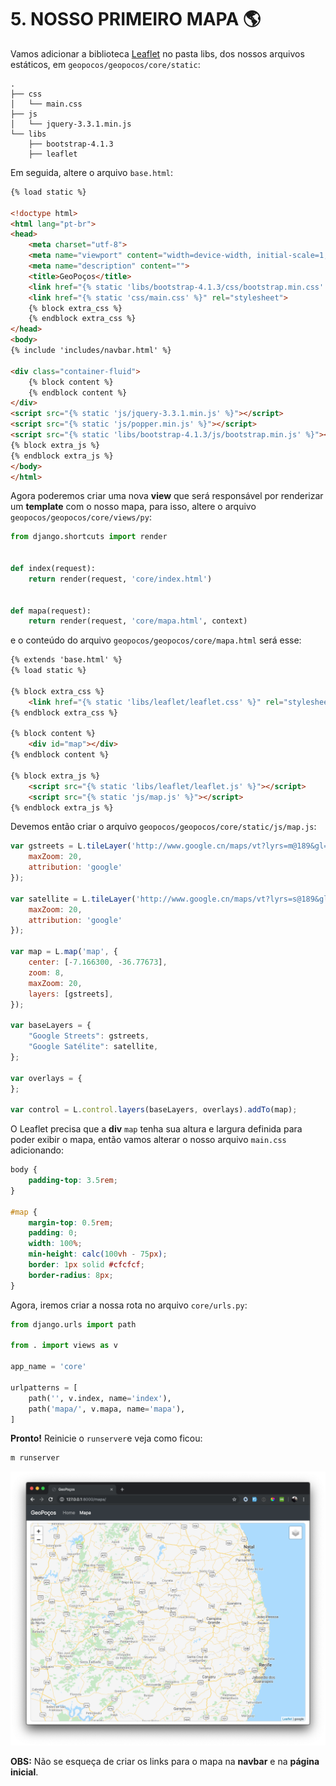 # 5. NOSSO PRIMEIRO MAPA 🌎

Vamos adicionar a biblioteca [Leaflet](https://leafletjs.com/) no pasta libs, dos nossos arquivos estáticos, em `geopocos/geopocos/core/static`: 
```
.
├── css
│   └── main.css
├── js
│   └── jquery-3.3.1.min.js
└── libs
    ├── bootstrap-4.1.3
    ├── leaflet
```

Em seguida, altere o arquivo `base.html`:

```html
{% load static %}

<!doctype html>
<html lang="pt-br">
<head>
    <meta charset="utf-8">
    <meta name="viewport" content="width=device-width, initial-scale=1, shrink-to-fit=no">
    <meta name="description" content="">
    <title>GeoPoços</title>
    <link href="{% static 'libs/bootstrap-4.1.3/css/bootstrap.min.css' %}" rel="stylesheet">
    <link href="{% static 'css/main.css' %}" rel="stylesheet">
    {% block extra_css %}
    {% endblock extra_css %}
</head>
<body>
{% include 'includes/navbar.html' %}

<div class="container-fluid">
    {% block content %}
    {% endblock content %}
</div>
<script src="{% static 'js/jquery-3.3.1.min.js' %}"></script>
<script src="{% static 'js/popper.min.js' %}"></script>
<script src="{% static 'libs/bootstrap-4.1.3/js/bootstrap.min.js' %}"></script>
{% block extra_js %}
{% endblock extra_js %}
</body>
</html>
```

Agora poderemos criar uma nova **view** que será responsável por renderizar um **template** com o nosso mapa, para isso, altere o arquivo `geopocos/geopocos/core/views/py`:

```python
from django.shortcuts import render


def index(request):
    return render(request, 'core/index.html')


def mapa(request):
    return render(request, 'core/mapa.html', context)
```

e o conteúdo do arquivo `geopocos/geopocos/core/mapa.html` será esse:

```html
{% extends 'base.html' %}
{% load static %}

{% block extra_css %}
    <link href="{% static 'libs/leaflet/leaflet.css' %}" rel="stylesheet">
{% endblock extra_css %}

{% block content %}
    <div id="map"></div>
{% endblock content %}

{% block extra_js %}
    <script src="{% static 'libs/leaflet/leaflet.js' %}"></script>
    <script src="{% static 'js/map.js' %}"></script>
{% endblock extra_js %}
```

Devemos então criar o arquivo `geopocos/geopocos/core/static/js/map.js`:

```javascript
var gstreets = L.tileLayer('http://www.google.cn/maps/vt?lyrs=m@189&gl=cn&x={x}&y={y}&z={z}', {
    maxZoom: 20,
    attribution: 'google'
});

var satellite = L.tileLayer('http://www.google.cn/maps/vt?lyrs=s@189&gl=cn&x={x}&y={y}&z={z}', {
    maxZoom: 20,
    attribution: 'google'
});

var map = L.map('map', {
    center: [-7.166300, -36.77673],
    zoom: 8,
    maxZoom: 20,
    layers: [gstreets],
});

var baseLayers = {
    "Google Streets": gstreets,
    "Google Satélite": satellite,
};

var overlays = {
};

var control = L.control.layers(baseLayers, overlays).addTo(map); 
```

O Leaflet precisa que a **div** `map` tenha sua altura e largura definida para poder exibir o mapa, então vamos alterar o nosso arquivo `main.css` adicionando:

```css
body {
    padding-top: 3.5rem;
}

#map {
    margin-top: 0.5rem;
    padding: 0;
    width: 100%;
    min-height: calc(100vh - 75px);
    border: 1px solid #cfcfcf;
    border-radius: 8px;
}
```

Agora, iremos criar a nossa rota no arquivo `core/urls.py`:

```python
from django.urls import path

from . import views as v

app_name = 'core'

urlpatterns = [
    path('', v.index, name='index'),
    path('mapa/', v.mapa, name='mapa'),
]
```

**Pronto!** Reinicie o `runserver`e veja como ficou: 

```bash
m runserver
```

![](.pastes/2019-10-06-21-57-58.png)

**OBS:** Não se esqueça de criar os links para o mapa na **navbar** e na **página inicial**. 